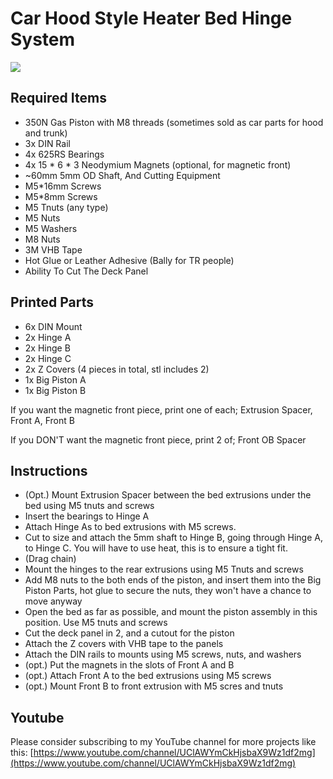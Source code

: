 ﻿# Car Hood Style Heater Bed Hinge System
![ ](./example.png)

## Required Items
 - 350N Gas Piston with M8 threads (sometimes sold as car parts for hood and trunk)
 - 3x DIN Rail
 - 4x 625RS Bearings
 - 4x 15 * 6 * 3 Neodymium Magnets (optional, for magnetic front)
 - ~60mm 5mm OD Shaft, And Cutting Equipment
 - M5*16mm Screws
 - M5*8mm Screws
 - M5 Tnuts (any type)
 - M5 Nuts
 - M5 Washers
 - M8 Nuts
 - 3M VHB Tape
 - Hot Glue or Leather Adhesive (Bally for TR people)
 - Ability To Cut The Deck Panel

## Printed Parts
 - 6x DIN Mount
 - 2x Hinge A
 - 2x Hinge B
 - 2x Hinge C
 - 2x Z Covers (4 pieces in total, stl includes 2)
 - 1x Big Piston A
 - 1x Big Piston B

If you want the magnetic front piece, print one of each; Extrusion Spacer, Front A, Front B

If you DON'T want the magnetic front piece, print 2 of; Front OB Spacer

## Instructions
- (Opt.) Mount Extrusion Spacer between the bed extrusions under the bed using M5 tnuts and screws
- Insert the bearings to Hinge A
- Attach Hinge As to bed extrusions with M5 screws.
- Cut to size and attach the 5mm shaft to Hinge B, going through Hinge A, to Hinge C. You will have to use heat, this is to ensure a tight fit.
- (Drag chain)
- Mount the hinges to the rear extrusions using M5 Tnuts and screws
- Add M8 nuts to the both ends of the piston, and insert them into the Big Piston Parts, hot glue to secure the nuts, they won't have a chance to move anyway
- Open the bed as far as possible, and mount the piston assembly in this position. Use M5 tnuts and screws
- Cut the deck panel in 2, and a cutout for the piston
- Attach the Z covers with VHB tape to the panels
- Attach the DIN rails to mounts using M5 screws, nuts, and washers
- (opt.) Put the magnets in the slots of Front A and B
- (opt.) Attach Front A to the bed extrusions using M5 screws
- (opt.) Mount Front B to front extrusion with M5 scres and tnuts


## Youtube
Please consider subscribing to my YouTube channel for more projects like this:
[https://www.youtube.com/channel/UClAWYmCkHjsbaX9Wz1df2mg](https://www.youtube.com/channel/UClAWYmCkHjsbaX9Wz1df2mg)
